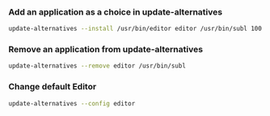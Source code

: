 ### Add an application as a choice in update-alternatives

```bash
update-alternatives --install /usr/bin/editor editor /usr/bin/subl 100
```

### Remove an application from update-alternatives

```bash
update-alternatives --remove editor /usr/bin/subl
```

### Change default Editor

```bash
update-alternatives --config editor
```


